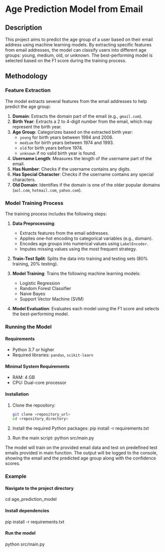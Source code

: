 # Age Prediction Model from Email

## Description

This project aims to predict the age group of a user based on their email address using machine learning models. By extracting specific features from email addresses, the model can classify users into different age groups: young, medium, old, or unknown. The best-performing model is selected based on the F1 score during the training process.

## Methodology

### Feature Extraction

The model extracts several features from the email addresses to help predict the age group:

1. **Domain**: Extracts the domain part of the email (e.g., `gmail.com`).
2. **Birth Year**: Extracts a 2 to 4-digit number from the email, which may represent the birth year.
3. **Age Group**: Categorizes based on the extracted birth year:
   - `young` for birth years between 1994 and 2006.
   - `medium` for birth years between 1974 and 1993.
   - `old` for birth years before 1974.
   - `unknown` if no valid birth year is found.
4. **Username Length**: Measures the length of the username part of the email.
5. **Has Number**: Checks if the username contains any digits.
6. **Has Special Character**: Checks if the username contains any special characters.
7. **Old Domain**: Identifies if the domain is one of the older popular domains (`aol.com`, `hotmail.com`, `yahoo.com`).

### Model Training Process

The training process includes the following steps:

1. **Data Preprocessing**: 
   - Extracts features from the email addresses.
   - Applies one-hot encoding to categorical variables (e.g., domain).
   - Encodes age groups into numerical values using `LabelEncoder`.
   - Imputes missing values using the most frequent strategy.

2. **Train-Test Split**: Splits the data into training and testing sets (80% training, 20% testing).

3. **Model Training**: Trains the following machine learning models:
   - Logistic Regression
   - Random Forest Classifier
   - Naive Bayes
   - Support Vector Machine (SVM)

4. **Model Evaluation**: Evaluates each model using the F1 score and selects the best-performing model.

### Running the Model

#### Requirements

- Python 3.7 or higher
- Required libraries: `pandas`, `scikit-learn`

#### Minimal System Requirements

- RAM: 4 GB
- CPU: Dual-core processor

#### Installation

1. Clone the repository:
   ```sh
   git clone <repository_url>
   cd <repository_directory>
   
2. Install the required Python packages:
   pip install -r requirements.txt

3. Run the main script:
   python src/main.py

The model will train on the provided email data and test on predefined test emails provided in main function.
The output will be logged to the console, showing the email and the predicted age group along with the confidence scores.

### Example
#### Navigate to the project directory
cd age_prediction_model

#### Install dependencies
pip install -r requirements.txt

#### Run the model
python src/main.py

